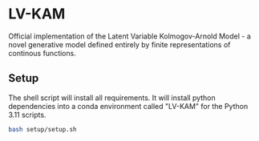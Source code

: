 # LV-KAM
Official implementation of the Latent Variable Kolmogov-Arnold Model -  a novel generative model defined entirely by finite representations of continous functions.

## Setup

The shell script will install all requirements. It will install python dependencies into a conda environment called "LV-KAM" for the Python 3.11 scripts. 

```bash
bash setup/setup.sh
```